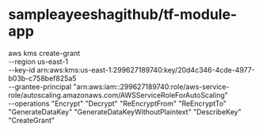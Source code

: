 # sampleayeeshagithub/tf-module-app


aws kms create-grant \
  --region us-east-1 \
  --key-id arn:aws:kms:us-east-1:299627189740:key/20d4c346-4cde-4977-b03b-c758bef825a5 \
  --grantee-principal "arn:aws:iam::299627189740:role/aws-service-role/autoscaling.amazonaws.com/AWSServiceRoleForAutoScaling" \
  --operations "Encrypt" "Decrypt" "ReEncryptFrom" "ReEncryptTo" "GenerateDataKey" "GenerateDataKeyWithoutPlaintext" "DescribeKey" "CreateGrant"

